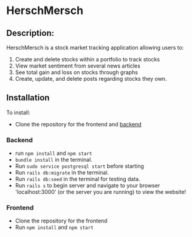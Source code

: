 # HerschMersch 

## Description:

HerschMersch is a stock market tracking application allowing users to:
1. Create and delete stocks within a portfolio to track stocks
2. View market sentiment from several news articles
3. See total gain and loss on stocks through graphs
4. Create, update, and delete posts regarding stocks they own.


## Installation
To install:
- Clone the repository for the frontend and [backend](https://github.com/hellonathanchung/herschmersch-backend)
### Backend
- run `npm install` and `npm start`
- `bundle install` in the terminal.
- Run `sudo service postgresql start` before starting
- Run `rails db:migrate` in the terminal.
- Run `rails db:seed` in the terminal for testing data.
- Run `rails s` to begin server and navigate to your browser 'localhost:3000' (or the server you are running) to view the website!

### Frontend
- Clone the repository for the frontend
- Run `npm install` and `npm start`
